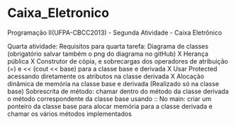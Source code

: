Caixa_Eletronico
================

Programação II(UFPA-CBCC2013) - Segunda Atividade - Caixa Eletrônico

Quarta atividade: 
    Requisitos para quarta tarefa: 
        Diagrama de classes (obrigatório salvar também o png do diagrama no gitHub) X
        Herança pública X
        Construtor de cópia, e sobrecargas dos operadores de atribuição (=) e << (cout << base) para a classe base e derivada X
        Usar Protected acessando diretamente os atributos na classe derivada X
        Alocação dinâmica de memória na classe base e derivada (Realizado só na classe base)
        Sobrescrita de método: chamar dentro do método da classe derivada o método correspondente da classe base usando ::
        No main: criar um ponteiro da classe base para alocar memória para a classe derivada e chamar os vários métodos implementados
